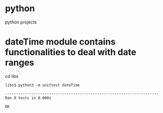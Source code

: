 # python
python projects

# dateTime module contains functionalities to deal with date ranges
cd libs

```
libs$ python3 -m unittest dateTime

----------------------------------------------------------------------
Ran 0 tests in 0.000s

OK

```
